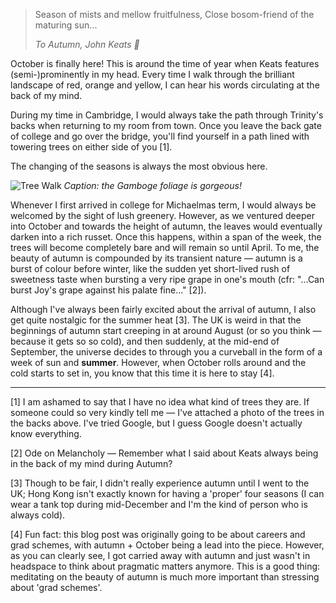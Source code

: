 > Season of mists and mellow fruitfulness, Close bosom-friend of the maturing sun...
>
> <cite>To Autumn, John Keats 🍁 </cite>

October is finally here! This is around the time of year when Keats features (semi-)prominently in my head. Every time I walk through the brilliant landscape of red, orange and yellow, I can hear his words circulating at the back of my mind. 

During my time in Cambridge, I would always take the path through Trinity's backs when returning to my room from town. Once you leave the back gate of college and go over the bridge, you'll find yourself in a path lined with towering trees on either side of you [1]. 

The changing of the seasons is always the most obvious here. 

![Tree Walk]({{site.baseurl}}/images/treewalktrin.jpeg)
*Caption: the Gamboge foliage is gorgeous!*

Whenever I first arrived in college for Michaelmas term, I would always be welcomed by the sight of lush greenery. However, as we ventured deeper into October and towards the height of autumn, the leaves would eventually darken into a rich russet. Once this happens, within a span of the week, the trees will become completely bare and will remain so until April. To me, the beauty of autumn is compounded by its transient nature — autumn is a burst of colour before winter, like the sudden yet short-lived rush of sweetness taste when bursting a very ripe grape in one's mouth (cfr: "...Can burst Joy's grape against his palate fine..." [2]). 

Although I've always been fairly excited about the arrival of autumn, I also get quite nostalgic for the summer heat [3]. The UK is weird in that the beginnings of autumn start creeping in at around August (or so you think — because it gets so so cold), and then suddenly, at the mid-end of September, the universe decides to through you a curveball in the form of a week of sun and __summer__.  However, when October rolls around and the cold starts to set in, you know that this time it is here to stay [4].

***

[1] I am ashamed to say that I have no idea what kind of trees they are. If someone could so very kindly tell me — I've attached a photo of the trees in the backs above. I've tried Google, but I guess Google doesn't actually know everything. 

[2]  Ode on Melancholy — Remember what I said about Keats always being in the back of my mind during Autumn?

[3] Though to be fair, I didn't really experience autumn until I went to the UK; Hong Kong isn't exactly known for having a 'proper' four seasons (I can wear a tank top during mid-December and I'm the kind of person who is always cold).

[4] Fun fact: this blog post was originally going to be about careers and grad schemes, with autumn + October being a lead into the piece. However, as you can clearly see, I got carried away with autumn and just wasn't in headspace to think about pragmatic matters anymore. This is a good thing: meditating on the beauty of autumn is much more important than stressing about 'grad schemes'. 
